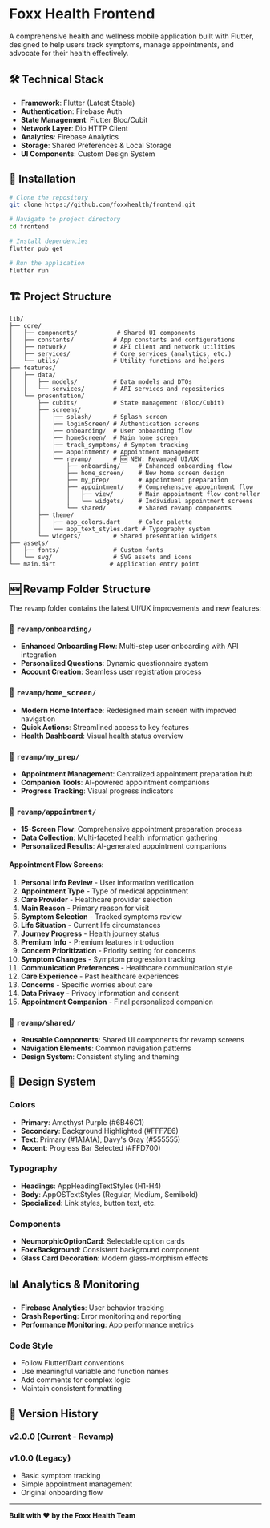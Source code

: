 # Foxx Health Frontend

A comprehensive health and wellness mobile application built with Flutter, designed to help users track symptoms, manage appointments, and advocate for their health effectively.



## 🛠 Technical Stack

- **Framework**: Flutter (Latest Stable)
- **Authentication**: Firebase Auth
- **State Management**: Flutter Bloc/Cubit
- **Network Layer**: Dio HTTP Client
- **Analytics**: Firebase Analytics
- **Storage**: Shared Preferences & Local Storage
- **UI Components**: Custom Design System

## 📱 Installation

```bash
# Clone the repository
git clone https://github.com/foxxhealth/frontend.git

# Navigate to project directory
cd frontend

# Install dependencies
flutter pub get

# Run the application
flutter run
```

## 🏗 Project Structure

```
lib/
├── core/
│   ├── components/           # Shared UI components
│   ├── constants/           # App constants and configurations
│   ├── network/             # API client and network utilities
│   ├── services/            # Core services (analytics, etc.)
│   └── utils/               # Utility functions and helpers
├── features/
│   ├── data/
│   │   ├── models/          # Data models and DTOs
│   │   └── services/        # API services and repositories
│   └── presentation/
│       ├── cubits/          # State management (Bloc/Cubit)
│       ├── screens/
│       │   ├── splash/      # Splash screen
│       │   ├── loginScreen/ # Authentication screens
│       │   ├── onboarding/  # User onboarding flow
│       │   ├── homeScreen/  # Main home screen
│       │   ├── track_symptoms/ # Symptom tracking
│       │   ├── appointment/ # Appointment management
│       │   └── revamp/      # 🆕 NEW: Revamped UI/UX
│       │       ├── onboarding/     # Enhanced onboarding flow
│       │       ├── home_screen/    # New home screen design
│       │       ├── my_prep/        # Appointment preparation
│       │       ├── appointment/    # Comprehensive appointment flow
│       │       │   ├── view/       # Main appointment flow controller
│       │       │   └── widgets/    # Individual appointment screens
│       │       └── shared/         # Shared revamp components
│       ├── theme/
│       │   ├── app_colors.dart     # Color palette
│       │   └── app_text_styles.dart # Typography system
│       └── widgets/         # Shared presentation widgets
├── assets/
│   ├── fonts/               # Custom fonts
│   └── svg/                 # SVG assets and icons
└── main.dart               # Application entry point
```

## 🆕 Revamp Folder Structure

The `revamp` folder contains the latest UI/UX improvements and new features:

### 📁 `revamp/onboarding/`
- **Enhanced Onboarding Flow**: Multi-step user onboarding with API integration
- **Personalized Questions**: Dynamic questionnaire system
- **Account Creation**: Seamless user registration process

### 📁 `revamp/home_screen/`
- **Modern Home Interface**: Redesigned main screen with improved navigation
- **Quick Actions**: Streamlined access to key features
- **Health Dashboard**: Visual health status overview

### 📁 `revamp/my_prep/`
- **Appointment Management**: Centralized appointment preparation hub
- **Companion Tools**: AI-powered appointment companions
- **Progress Tracking**: Visual progress indicators

### 📁 `revamp/appointment/`
- **15-Screen Flow**: Comprehensive appointment preparation process
- **Data Collection**: Multi-faceted health information gathering
- **Personalized Results**: AI-generated appointment companions

#### Appointment Flow Screens:
1. **Personal Info Review** - User information verification
2. **Appointment Type** - Type of medical appointment
3. **Care Provider** - Healthcare provider selection
4. **Main Reason** - Primary reason for visit
5. **Symptom Selection** - Tracked symptoms review
6. **Life Situation** - Current life circumstances
7. **Journey Progress** - Health journey status
8. **Premium Info** - Premium features introduction
9. **Concern Prioritization** - Priority setting for concerns
10. **Symptom Changes** - Symptom progression tracking
11. **Communication Preferences** - Healthcare communication style
12. **Care Experience** - Past healthcare experiences
13. **Concerns** - Specific worries about care
14. **Data Privacy** - Privacy information and consent
15. **Appointment Companion** - Final personalized companion

### 📁 `revamp/shared/`
- **Reusable Components**: Shared UI components for revamp screens
- **Navigation Elements**: Common navigation patterns
- **Design System**: Consistent styling and theming

## 🎨 Design System

### Colors
- **Primary**: Amethyst Purple (#6B46C1)
- **Secondary**: Background Highlighted (#FFF7E6)
- **Text**: Primary (#1A1A1A), Davy's Gray (#555555)
- **Accent**: Progress Bar Selected (#FFD700)

### Typography
- **Headings**: AppHeadingTextStyles (H1-H4)
- **Body**: AppOSTextStyles (Regular, Medium, Semibold)
- **Specialized**: Link styles, button text, etc.

### Components
- **NeumorphicOptionCard**: Selectable option cards
- **FoxxBackground**: Consistent background component
- **Glass Card Decoration**: Modern glass-morphism effects



## 📊 Analytics & Monitoring

- **Firebase Analytics**: User behavior tracking
- **Crash Reporting**: Error monitoring and reporting
- **Performance Monitoring**: App performance metrics



### Code Style
- Follow Flutter/Dart conventions
- Use meaningful variable and function names
- Add comments for complex logic
- Maintain consistent formatting



## 🔄 Version History

### v2.0.0 (Current - Revamp)




### v1.0.0 (Legacy)
- Basic symptom tracking
- Simple appointment management
- Original onboarding flow

---

**Built with ❤️ by the Foxx Health Team**






